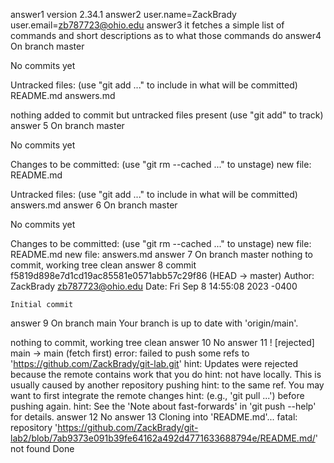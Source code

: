 answer1 version 2.34.1
answer2 user.name=ZackBrady 
        user.email=zb787723@ohio.edu
answer3 it fetches a simple list of commands and short descriptions as to what those commands do
answer4 
On branch master

No commits yet

Untracked files:
  (use "git add <file>..." to include in what will be committed)
        README.md
        answers.md

nothing added to commit but untracked files present (use "git add" to track)
answer 5
On branch master

No commits yet

Changes to be committed:
  (use "git rm --cached <file>..." to unstage)
        new file:   README.md

Untracked files:
  (use "git add <file>..." to include in what will be committed)
        answers.md
answer 6
On branch master

No commits yet

Changes to be committed:
  (use "git rm --cached <file>..." to unstage)
        new file:   README.md
        new file:   answers.md
answer 7
On branch master
nothing to commit, working tree clean
answer 8
commit f5819d898e7d1cd19ac85581e0571abb57c29f86 (HEAD -> master)
Author: ZackBrady <zb787723@ohio.edu>
Date:   Fri Sep 8 14:55:08 2023 -0400

    Initial commit
answer 9
On branch main
Your branch is up to date with 'origin/main'.

nothing to commit, working tree clean
answer 10
No
answer 11 
 ! [rejected]        main -> main (fetch first)
error: failed to push some refs to 'https://github.com/ZackBrady/git-lab.git'
hint: Updates were rejected because the remote contains work that you do
hint: not have locally. This is usually caused by another repository pushing
hint: to the same ref. You may want to first integrate the remote changes
hint: (e.g., 'git pull ...') before pushing again.
hint: See the 'Note about fast-forwards' in 'git push --help' for details.
answer 12
No
answer 13
Cloning into 'README.md'...
fatal: repository 'https://github.com/ZackBrady/git-lab2/blob/7ab9373e091b39fe64162a492d4771633688794e/README.md/' not found
Done
